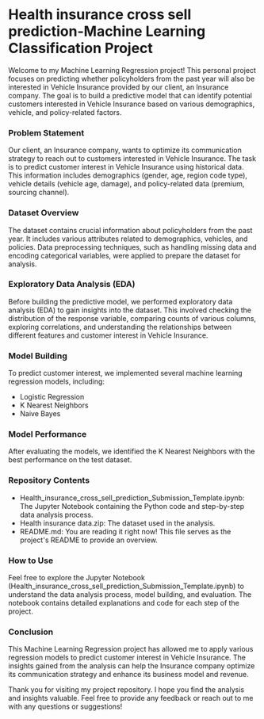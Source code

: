 # Health insurance cross sell prediction-Machine Learning Classification Project


Welcome to my Machine Learning Regression project! This personal project focuses on predicting whether policyholders from the past year will also be interested in Vehicle Insurance provided by our client, an Insurance company. The goal is to build a predictive model that can identify potential customers interested in Vehicle Insurance based on various demographics, vehicle, and policy-related factors.

### Problem Statement
Our client, an Insurance company, wants to optimize its communication strategy to reach out to customers interested in Vehicle Insurance. The task is to predict customer interest in Vehicle Insurance using historical data. This information includes demographics (gender, age, region code type), vehicle details (vehicle age, damage), and policy-related data (premium, sourcing channel).

### Dataset Overview
The dataset contains crucial information about policyholders from the past year. It includes various attributes related to demographics, vehicles, and policies. Data preprocessing techniques, such as handling missing data and encoding categorical variables, were applied to prepare the dataset for analysis.

### Exploratory Data Analysis (EDA)
Before building the predictive model, we performed exploratory data analysis (EDA) to gain insights into the dataset. This involved checking the distribution of the response variable, comparing counts of various columns, exploring correlations, and understanding the relationships between different features and customer interest in Vehicle Insurance.

### Model Building
To predict customer interest, we implemented several machine learning regression models, including:

- Logistic Regression
- K Nearest Neighbors
- Naive Bayes

### Model Performance
After evaluating the models, we identified the K Nearest Neighbors with the best performance on the test dataset.

### Repository Contents
- Health_insurance_cross_sell_prediction_Submission_Template.ipynb: The Jupyter Notebook containing the Python code and step-by-step data analysis process.
- Health insurance data.zip: The dataset used in the analysis.
- README.md: You are reading it right now! This file serves as the project's README to provide an overview.

### How to Use
Feel free to explore the Jupyter Notebook (Health_insurance_cross_sell_prediction_Submission_Template.ipynb) to understand the data analysis process, model building, and evaluation. The notebook contains detailed explanations and code for each step of the project.

### Conclusion
This Machine Learning Regression project has allowed me to apply various regression models to predict customer interest in Vehicle Insurance. The insights gained from the analysis can help the Insurance company optimize its communication strategy and enhance its business model and revenue.

Thank you for visiting my project repository. I hope you find the analysis and insights valuable. Feel free to provide any feedback or reach out to me with any questions or suggestions!
